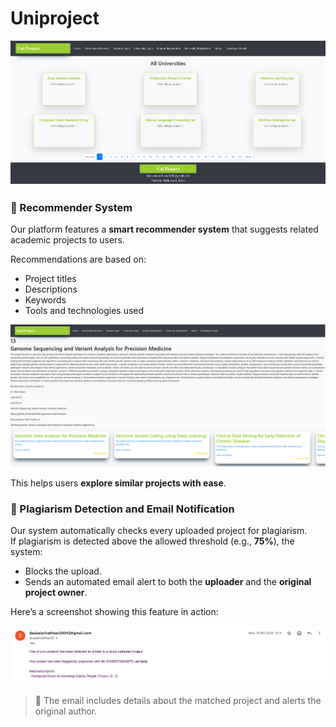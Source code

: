 # Uniproject

<img src="Screenshot%202025-05-19%20123943.png" alt="Screenshot" width="600">



<h3>🧠 Recommender System</h3>

<p>
Our platform features a <strong>smart recommender system</strong> that suggests related academic projects to users.
</p>

<p>Recommendations are based on:</p>

<ul>
  <li>Project titles</li>
  <li>Descriptions</li>
  <li>Keywords</li>
  <li>Tools and technologies used</li>
</ul>
<img src="Screenshot 2025-05-19 124406.png" alt="Screenshot" width="600">
<p>
This helps users <strong>explore similar projects with ease</strong>.
</p>



<h3>📌 Plagiarism Detection and Email Notification</h3>

<p>
Our system automatically checks every uploaded project for plagiarism.<br/>
If plagiarism is detected above the allowed threshold (e.g., <strong>75%</strong>), the system:
</p>

<ul>
  <li>Blocks the upload.</li>
  <li>Sends an automated email alert to both the <strong>uploader</strong> and the <strong>original project owner</strong>.</li>
</ul>

<p>Here’s a screenshot showing this feature in action:</p>

<img src="Screenshot 2025-05-19 124503.png" alt="Plagiarism Detection Screenshot" width="600"/>

<blockquote>📨 The email includes details about the matched project and alerts the original author.</blockquote>


